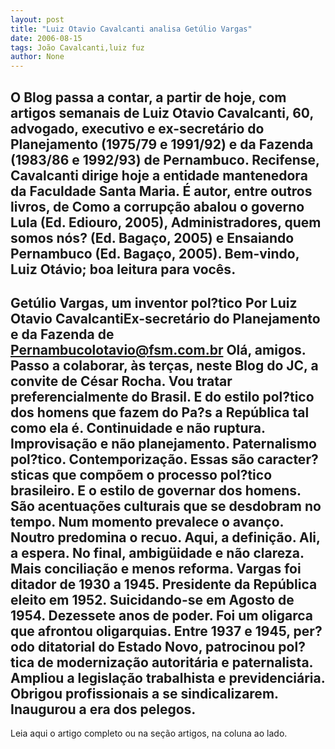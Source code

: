 ```yaml
---
layout: post
title: "Luiz Otavio Cavalcanti analisa Getúlio Vargas"
date: 2006-08-15
tags: João Cavalcanti,luiz fuz
author: None
---
```

O
 Blog passa a contar, a partir de hoje, com artigos semanais de Luiz Otavio Cavalcanti, 60, advogado, executivo e ex-secretário do Planejamento (1975/79 e 1991/92) e da Fazenda (1983/86 e 1992/93) de Pernambuco. 
Recifense, Cavalcanti dirige hoje a entidade mantenedora da Faculdade Santa Maria. É autor, entre outros livros, de Como a corrupção abalou o governo Lula (Ed. Ediouro, 2005), Administradores, quem somos nós? (Ed. Bagaço, 2005) e Ensaiando Pernambuco (Ed. Bagaço, 2005). 
Bem-vindo, Luiz Otávio; boa leitura para vocês.
--------------------------
Getúlio Vargas, um inventor pol?tico
Por Luiz Otavio CavalcantiEx-secretário do Planejamento e da Fazenda de Pernambucolotavio@fsm.com.br
Olá, amigos.
Passo a colaborar, às terças, neste Blog do JC, a convite de César Rocha. Vou tratar preferencialmente do Brasil. E do estilo pol?tico dos homens que fazem do Pa?s a República tal como ela é.
Continuidade e não ruptura. Improvisação e não planejamento. Paternalismo pol?tico. Contemporização. Essas são caracter?sticas que compõem o processo pol?tico brasileiro. E o estilo de governar dos homens.
São acentuações culturais que se desdobram no tempo. Num momento prevalece o avanço. Noutro predomina o recuo. Aqui, a definição. Ali, a espera. No final, ambigüidade e não clareza. Mais conciliação e menos reforma.
Vargas foi ditador de 1930 a 1945. Presidente da República eleito em 1952. Suicidando-se em Agosto de 1954. Dezessete anos de poder. Foi um oligarca que afrontou oligarquias. Entre 1937 e 1945, per?odo ditatorial do Estado Novo, patrocinou pol?tica de modernização autoritária e paternalista. Ampliou a legislação trabalhista e previdenciária. Obrigou profissionais a se sindicalizarem. Inaugurou a era dos pelegos.
--------------------------
Leia aqui o artigo completo ou na seção artigos, na coluna ao lado. 